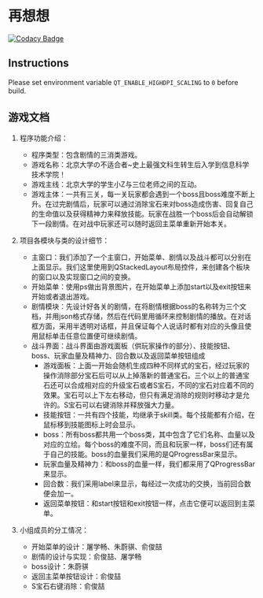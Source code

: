 # 再想想

[![Codacy Badge](https://app.codacy.com/project/badge/Grade/0e46650d9fb4464d930cf8ad3e73f4a6)](https://www.codacy.com?utm_source=github.com&amp;utm_medium=referral&amp;utm_content=think-think-again/think-think&amp;utm_campaign=Badge_Grade)

## Instructions

Please set environment variable `QT_ENABLE_HIGHDPI_SCALING` to `0` before build.

## 游戏文档

1. 程序功能介绍：
    + 程序类型：包含剧情的三消类游戏。
    + 游戏名称：北京大学の不适合者~史上最强文科生转生后入学到信息科学技术学院！
    + 游戏主线：北京大学的学生小Z与三位老师之间的互动。
    + 游戏主体：一共有三关，每一关玩家都会遇到一个boss且boss难度不断上升。在过完剧情后，玩家可以通过消除宝石来对boss造成伤害、回复自己的生命值以及获得精神力来释放技能。玩家在战胜一个boss后会自动解锁下一段剧情。在对战中玩家还可以随时返回主菜单重新开始本关。

2. 项目各模块与类的设计细节：
    + 主窗口：我们添加了一个主窗口，开始菜单、剧情以及战斗都可以分别在上面显示。我们这里使用到QStackedLayout布局控件，来创建各个板块的窗口以及实现窗口之间的变换。
    + 开始菜单：使用ps做出背景图片，在开始菜单上添加start以及exit按钮来开始或者退出游戏。
    + 剧情模块：先设计好各关的剧情，在将剧情根据boss的名称转为三个文档，并用json格式存储，然后在代码里用循环来控制剧情的播放。在对话框方面，采用半透明对话框，并且保证每个人说话时都有对应的头像且使用鼠标单击任意位置便可继续剧情。
    + 战斗界面：战斗界面由游戏面板（供玩家操作的部分）、技能按钮、boss、玩家血量及精神力、回合数以及返回菜单按钮组成
        * 游戏面板：上面一开始会随机生成四种不同样式的宝石，经过玩家的操作消除部分宝石后可以从上掉落新的普通宝石。三个以上的普通宝石还可以合成相对应的升级宝石或者S宝石，不同的宝石对应着不同的效果。宝石可以上下左右移动，但只有满足消除的规则时移动才是允许的。S宝石可以右键消除并释放强大力量。
        * 技能按钮：一共有四个技能，均继承于skill类。每个技能都有介绍，在鼠标移到技能图标上时会显示。
        * boss：所有boss都共用一个boss类，其中包含了它们名称、血量以及对应的立绘。每个boss的难度不同，而且和玩家一样，boss们还有属于自己的技能。boss的血量我们采用的是QProgressBar来显示。
        * 玩家血量及精神力：和boss的血量一样，我们都采用了QProgressBar来显示。
        * 回合数：我们采用label来显示，每经过一次成功的交换，当前回合数便会加一。
        * 返回菜单按钮：和start按钮和exit按钮一样，点击它便可以返回到主菜单。
    
3. 小组成员的分工情况：
    + 开始菜单的设计：屠学畅、朱蔚骐、俞俊喆
    + 剧情的设计与实现：俞俊喆、屠学畅
    + boss设计：朱蔚骐
    + 返回主菜单按钮设计：俞俊喆
    + S宝石右键消除：俞俊喆